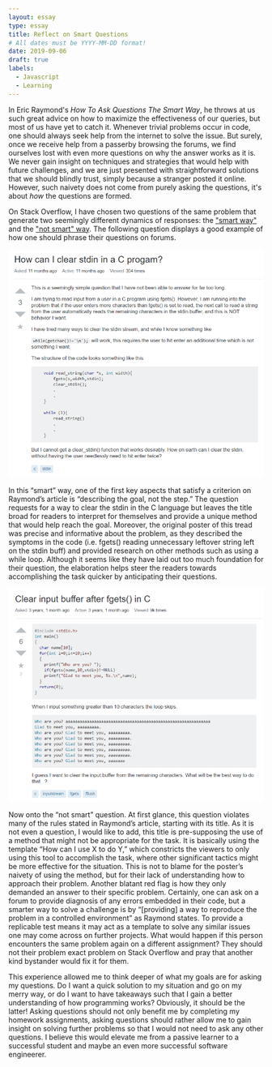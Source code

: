```yaml
---
layout: essay
type: essay
title: Reflect on Smart Questions
# All dates must be YYYY-MM-DD format!
date: 2019-09-06
draft: true
labels:
  - Javascript
  - Learning
---
```


<!--[Smart way](https://stackoverflow.com/questions/52619841/how-can-i-clear-stdin-in-a-c-progam)-->
<!--[Not smart way](https://stackoverflow.com/questions/38767967/clear-input-buffer-after-fgets-in-c)-->

In Eric Raymond's _How To Ask Questions The Smart Way_, he throws at us such great advice on how to maximize the effectiveness of our queries, but most of us have yet to catch it. Whenever trivial problems occur in code, one should always seek help from the internet to solve the issue. But surely, once we receive help from a passerby browsing the forums, we find ourselves lost with even more questions on why the answer works as it is. We never gain insight on techniques and strategies that would help with future challenges, and we are just presented with straightforward solutions that we should blindly trust, simply because a stranger posted it online. However, such naivety does not come from purely asking the questions, it's about _how_ the questions are formed.

On Stack Overflow, I have chosen two questions of the same problem that generate two seemingly different dynamics of responses: the ["smart way"](https://stackoverflow.com/questions/52619841/how-can-i-clear-stdin-in-a-c-progam) and the ["not smart" way](https://stackoverflow.com/questions/38767967/clear-input-buffer-after-fgets-in-c). The following question displays a good example of how one should phrase their questions on forums. 

<img class="ui large left floated image" src="../images/smart-question.png">

In this “smart” way, one of the first key aspects that satisfy a criterion on Raymond’s article is “describing the goal, not the step.” The question requests for a way to clear the stdin in the C language but leaves the title broad for readers to interpret for themselves and provide a unique method that would help reach the goal. Moreover, the original poster of this tread was precise and informative about the problem, as they described the symptoms in the code (i.e. fgets() reading unnecessary leftover string left on the stdin buff) and provided research on other methods such as using a while loop. Although it seems like they have laid out too much foundation for their question, the elaboration helps steer the readers towards accomplishing the task quicker by anticipating their questions.

<img class="ui large left floated image" src="../images/not-smart-question.png">

Now onto the “not smart” question. At first glance, this question violates many of the rules stated in Raymond’s article, starting with its title. As it is not even a question, I would like to add, this title is pre-supposing the use of a method that might not be appropriate for the task. It is basically using the template “How can I use X to do Y,” which constricts the viewers to only using this tool to accomplish the task, where other significant tactics might be more effective for the situation. This is not to blame for the poster’s naivety of using the method, but for their lack of understanding how to approach their problem. Another blatant red flag is how they only demanded an answer to their specific problem. Certainly, one can ask on a forum to provide diagnosis of any errors embedded in their code, but a smarter way to solve a challenge is by “[providing] a way to reproduce the problem in a controlled environment” as Raymond states. To provide a replicable test means it may act as a template to solve any similar issues one may come across on further projects. What would happen if this person encounters the same problem again on a different assignment? They should not their problem exact problem on Stack Overflow and pray that another kind bystander would fix it for them.

This experience allowed me to think deeper of what my goals are for asking my questions. Do I want a quick solution to my situation and go on my merry way, or do I want to have takeaways such that I gain a better understanding of how programming works? Obviously, it should be the latter! Asking questions should not only benefit me by completing my homework assignments, asking questions should rather allow me to gain insight on solving further problems so that I would not need to ask any other questions. I believe this would elevate me from a passive learner to a successful student and maybe an even more successful software engineerer.
